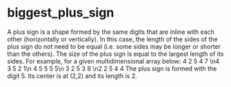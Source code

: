 # biggest_plus_sign
A plus sign is a shape formed by the same digits that are inline with each other (horizontally or vertically). In this case, the length of the sides of the plus sign do not need to be equal (i.e. some sides may be longer or shorter than the others). The size of the plus sign is equal to the largest length of its sides. For example, for a given multidimensional array below:   4 2 5 4 7 \n4 3 5 2 1\n  4 5 5 5 5\n 3 2 5 3 8 \n2 2 5 4 4 The plus sign is formed with the digit 5. Its center is at (2,2) and its length is 2. 

